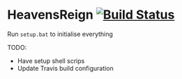# HeavensReign [![Build Status](https://travis-ci.org/ShadowChild/HeavensReign.svg)](https://travis-ci.org/ShadowChild/HeavensReign)

Run ```setup.bat``` to initialise everything

TODO:
* Have setup shell scrips
* Update Travis build configuration

